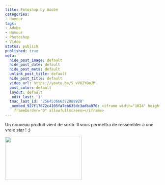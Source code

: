 ```yaml
---
title: Fotoshop by Adobé
categories:
- Humour
tags:
- Adobe
- Humour
- Photoshop
- Vidéo
status: publish
published: true
meta:
  hide_post_image: default
  hide_post_date: default
  hide_post_meta: default
  unlink_post_title: default
  hide_post_title: default
  video_url: https://youtu.be/S_vVUIYOmJM
  post_color: default
  layout: default
  _edit_last: '1'
  tmac_last_id: '256453666372988928'
  _oembed_927f17672c4105fa7eb635dc3adba876: <iframe width="1024" height="576" src="https://www.youtube.com/embed/S_vVUIYOmJM?fs=1&feature=oembed"
    frameborder="0" allowfullscreen></iframe>
---
```

Un nouveau produit vient de sortir. Il vous permettra de ressembler à une vraie star ! ;)<!--more-->

<a href="https://dlgjp9x71cipk.cloudfront.net/2012/01/fotoshop-adobe-beauty-regimen-parody.jpg"><img class="alignnone size-medium wp-image-5182" title="fotoshop-adobe-beauty-regimen-parody" src="https://dlgjp9x71cipk.cloudfront.net/2012/01/fotoshop-adobe-beauty-regimen-parody-250x140.jpg" alt="" width="250" height="140" /></a>

